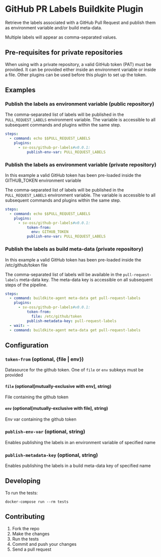# GitHub PR Labels Buildkite Plugin

Retrieve the labels associated with a GitHub Pull Request and publish them as environment variable and/or build meta-data.

Multiple labels will appear as comma-separated values.

## Pre-requisites for private repositories

When using with a private repository, a valid GitHub token (PAT) must be provided.
It can be provided either inside an environment variable or inside a file.
Other plugins can be used before this plugin to set up the token.

## Examples

### Publish the labels as environment variable (public repository)

The comma-separated list of labels will be published in the `PULL_REQUEST_LABELS` environment variable.
The variable is accessible to all subsequent commands and plugins within the same step.

```yml
steps:
  - command: echo $$PULL_REQUEST_LABELS
    plugins:
      - sv-oss/github-pr-labels#v0.0.1:
          publish-env-var: PULL_REQUEST_LABELS
```

### Publish the labels as environment variable (private repository)

In this example a valid GitHub token has been pre-loaded inside the GITHUB_TOKEN environment variable

The comma-separated list of labels will be published in the `PULL_REQUEST_LABELS` environment variable.
The variable is accessible to all subsequent commands and plugins within the same step.

```yml
steps:
  - command: echo $$PULL_REQUEST_LABELS
    plugins:
      - sv-oss/github-pr-labels#v0.0.1:
          token-from:
            env: GITHUB_TOKEN
          publish-env-var: PULL_REQUEST_LABELS
```

### Publish the labels as build meta-data (private repository)

In this example a valid GitHub token has been pre-loaded inside the /etc/github/token file

The comma-separated list of labels will be available in the `pull-request-labels` meta-data key.
The meta-data key is accessible on all subsequent steps of the pipeline.

```yml
steps:
  - command: buildkite-agent meta-data get pull-request-labels
    plugins:
      - sv-oss/github-pr-labels#v0.0.1:
          token-from:
            file: /etc/github/token
          publish-metadata-key: pull-request-labels
  - wait: ~
  - command: buildkite-agent meta-data get pull-request-labels
```
## Configuration

### `token-from` (optional, {file | env})
Datasource for the github token. One of `file` or `env` subkeys must be provided
#### `file` (optional[mutually-exclusive with env], string)
File containing the github token
#### `env` (optional[mutually-exclusive with file], string)
Env var containing the github token


### `publish-env-var` (optional, string)
Enables publishing the labels in an environment variable of specified name

### `publish-metadata-key` (optional, string)
Enables publishing the labels in a build meta-data key of specified name

## Developing

To run the tests:

```shell
docker-compose run --rm tests
```

## Contributing

1. Fork the repo
2. Make the changes
3. Run the tests
4. Commit and push your changes
5. Send a pull request
